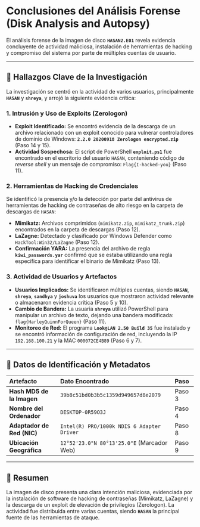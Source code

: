 # Conclusiones del Análisis Forense (Disk Analysis and Autopsy)

El análisis forense de la imagen de disco **`HASAN2.E01`** revela evidencia concluyente de actividad maliciosa, instalación de herramientas de hacking y compromiso del sistema por parte de múltiples cuentas de usuario.

---

## 🛑 Hallazgos Clave de la Investigación

La investigación se centró en la actividad de varios usuarios, principalmente **`HASAN`** y **`shreya`**, y arrojó la siguiente evidencia crítica:

### 1. Intrusión y Uso de Exploits (Zerologon)

* **Exploit Identificado:** Se encontró evidencia de la descarga de un archivo relacionado con un exploit conocido para vulnerar controladores de dominio de Windows: **`2.2.0 20200918 Zerologon encrypted.zip`** (Paso 14 y 15).
* **Actividad Sospechosa:** El script de PowerShell **`exploit.ps1`** fue encontrado en el escritorio del usuario `HASAN`, conteniendo código de *reverse shell* y un mensaje de compromiso: `Flag{I-hacked-you}` (Paso 11).

### 2. Herramientas de Hacking de Credenciales

Se identificó la presencia y/o la detección por parte del antivirus de herramientas de hacking de contraseñas de alto riesgo en la carpeta de descargas de `HASAN`:

* **Mimikatz:** Archivos comprimidos (`mimikatz.zip`, `mimikatz_trunk.zip`) encontrados en la carpeta de descargas (Paso 12).
* **LaZagne:** Detectado y clasificado por Windows Defender como `HackTool:Win32/LaZagne` (Paso 12).
* **Confirmación YARA:** La presencia del archivo de regla **`kiwi_passwords.yar`** confirmó que se estaba utilizando una regla específica para identificar el binario de Mimikatz (Paso 13).

### 3. Actividad de Usuarios y Artefactos

* **Usuarios Implicados:** Se identificaron múltiples cuentas, siendo **`HASAN`**, **`shreya`**, **`sandhya`** y **`joshuva`** los usuarios que mostraron actividad relevante o almacenaron evidencia crítica (Paso 5 y 10).
* **Cambio de Bandera:** La usuaria **`shreya`** utilizó PowerShell para manipular un archivo de texto, dejando una bandera modificada: `flag{HarleyQuinnForQueen}` (Paso 11).
* **Monitoreo de Red:** El programa **`Look@LAN 2.50 Build 35`** fue instalado y se encontró información de configuración de red, incluyendo la IP `192.168.100.21` y la MAC `000072CE4B89` (Paso 6 y 7).

---

## 📌 Datos de Identificación y Metadatos

| Artefacto | Dato Encontrado | Paso |
| :--- | :--- | :--- |
| **Hash MD5 de la Imagen** | `39b8c51bd0b3b5c1359d949657d8e2079` | Paso 3 |
| **Nombre del Ordenador** | `DESKTOP-0R59O3J` | Paso 4 |
| **Adaptador de Red (NIC)** | `Intel(R) PRO/1000k NDIS 6 Adapter Driver` | Paso 8 |
| **Ubicación Geográfica** | `12°52'23.0"N 80°13'25.0"E` (Marcador Web) | Paso 9 |

---

## 📝 Resumen

La imagen de disco presenta una clara intención maliciosa, evidenciada por la instalación de software de hacking de contraseñas (Mimikatz, LaZagne) y la descarga de un exploit de elevación de privilegios (Zerologon). La actividad fue distribuida entre varias cuentas, siendo **`HASAN`** la principal fuente de las herramientas de ataque.
